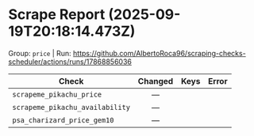 # Scrape Report (2025-09-19T20:18:14.473Z)

Group: `price`  |  Run: https://github.com/AlbertoRoca96/scraping-checks-scheduler/actions/runs/17868856036

| Check | Changed | Keys | Error |
|---|:---:|:--|:--|
| `scrapeme_pikachu_price` | — |  |  |
| `scrapeme_pikachu_availability` | — |  |  |
| `psa_charizard_price_gem10` | — |  |  |
